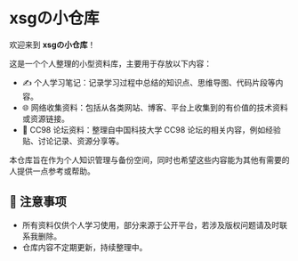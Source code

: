 # xsgの小仓库

欢迎来到 **xsgの小仓库**！

这是一个个人整理的小型资料库，主要用于存放以下内容：

- ✍️ 个人学习笔记：记录学习过程中总结的知识点、思维导图、代码片段等内容。
- 🌐 网络收集资料：包括从各类网站、博客、平台上收集到的有价值的技术资料或资源链接。
- 🧩 CC98 论坛资料：整理自中国科技大学 CC98 论坛的相关内容，例如经验贴、讨论记录、资源分享等。

本仓库旨在作为个人知识管理与备份空间，同时也希望这些内容能为其他有需要的人提供一点参考或帮助。

## 📌 注意事项

- 所有资料仅供个人学习使用，部分来源于公开平台，若涉及版权问题请及时联系我删除。
- 仓库内容不定期更新，持续整理中。
